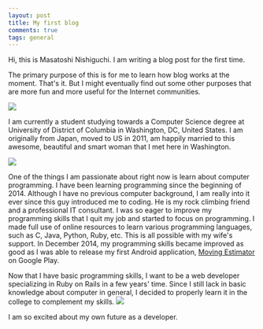 ```yaml
---
layout: post
title: My first blog
comments: true
tags: general
---
```


Hi, this is Masatoshi Nishiguchi. I am writing a blog post for the first time.

The primary purpose of this is for me to learn how blog works at the moment. That's it. But I might eventually find out some other purposes that are more fun and more useful for the Internet communities.

<!--more-->

[![](https://media.licdn.com/mpr/mpr/shrink_200_200/p/4/005/0a8/34f/1fa145d.jpg)](https://github.com/mnishiguchi)

I am currently a student studying towards a Computer Science degree at University of District of Columbia in Washington, DC, United States. I am originally from Japan, moved to US in 2011, am happily married to this awesome, beautiful and smart woman that I met here in Washington.

[![](https://2.bp.blogspot.com/-2nu9e4D8SwI/VMbT33vUKHI/AAAAAAAAAMM/BqUxU6k4DrU/s1600/ccdclogo.jpg)](http://www.cc.udc.edu/)

One of the things I am passionate about right now is learn about computer programming. I have been learning programming since the beginning of 2014. Although I have no previous computer background, I am really into it ever since this guy introduced me to coding. He is my rock climbing friend and a professional IT consultant. I was so eager to improve my programming skills that I quit my job and started to focus on programming. I made full use of online resources to learn various programming languages, such as C, Java, Python, Ruby, etc. This is all possible with my wife's support. In December 2014, my programming skills became improved as good as I was able to release my first Android application, [Moving Estimator](https://play.google.com/store/apps/details?id=com.mnishiguchi.android.movingestimator) on Google Play.

Now that I have basic programming skills, I want to be a web developer specializing in Ruby on Rails in a few years' time. Since I still lack in basic knowledge about computer in general, I decided to properly learn it in the college to complement my skills.
 [![](https://1.bp.blogspot.com/-K75Di_w_fKo/VMbS5h6W0GI/AAAAAAAAAME/gJk6ynuZrLA/s1600/rails.png)](http://rubyonrails.org/)

I am so excited about my own future as a developer.
